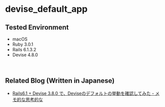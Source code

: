 # devise_default_app

## Tested Environment

- macOS
- Ruby 3.0.1
- Rails 6.1.3.2
- Devise 4.8.0


　  

## Related Blog (Written in Japanese)

- [Rails6.1 + Devise 3.8.0 で、Deviseのデフォルトの挙動を確認してみた - メモ的な思考的な](https://thinkami.hatenablog.com/entry/2021/06/20/115308)
